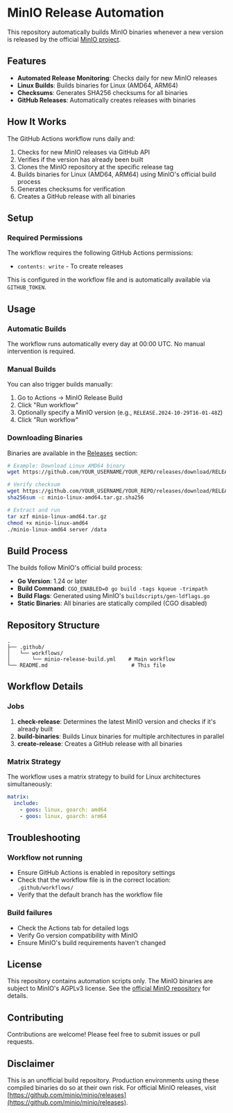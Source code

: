 # MinIO Release Automation

This repository automatically builds MinIO binaries whenever a new version is released by the official [MinIO project](https://github.com/minio/minio).

## Features

- **Automated Release Monitoring**: Checks daily for new MinIO releases
- **Linux Builds**: Builds binaries for Linux (AMD64, ARM64)
- **Checksums**: Generates SHA256 checksums for all binaries
- **GitHub Releases**: Automatically creates releases with binaries

## How It Works

The GitHub Actions workflow runs daily and:

1. Checks for new MinIO releases via GitHub API
2. Verifies if the version has already been built
3. Clones the MinIO repository at the specific release tag
4. Builds binaries for Linux (AMD64, ARM64) using MinIO's official build process
5. Generates checksums for verification
6. Creates a GitHub release with all binaries

## Setup

### Required Permissions

The workflow requires the following GitHub Actions permissions:

- `contents: write` - To create releases

This is configured in the workflow file and is automatically available via `GITHUB_TOKEN`.

## Usage

### Automatic Builds

The workflow runs automatically every day at 00:00 UTC. No manual intervention is required.

### Manual Builds

You can also trigger builds manually:

1. Go to Actions → MinIO Release Build
2. Click "Run workflow"
3. Optionally specify a MinIO version (e.g., `RELEASE.2024-10-29T16-01-48Z`)
4. Click "Run workflow"

### Downloading Binaries

Binaries are available in the [Releases](../../releases) section:

```bash
# Example: Download Linux AMD64 binary
wget https://github.com/YOUR_USERNAME/YOUR_REPO/releases/download/RELEASE.2024-10-29T16-01-48Z/minio-linux-amd64.tar.gz

# Verify checksum
wget https://github.com/YOUR_USERNAME/YOUR_REPO/releases/download/RELEASE.2024-10-29T16-01-48Z/minio-linux-amd64.tar.gz.sha256
sha256sum -c minio-linux-amd64.tar.gz.sha256

# Extract and run
tar xzf minio-linux-amd64.tar.gz
chmod +x minio-linux-amd64
./minio-linux-amd64 server /data
```

## Build Process

The builds follow MinIO's official build process:

- **Go Version**: 1.24 or later
- **Build Command**: `CGO_ENABLED=0 go build -tags kqueue -trimpath`
- **Build Flags**: Generated using MinIO's `buildscripts/gen-ldflags.go`
- **Static Binaries**: All binaries are statically compiled (CGO disabled)

## Repository Structure

```
.
├── .github/
│   └── workflows/
│       └── minio-release-build.yml    # Main workflow
└── README.md                           # This file
```

## Workflow Details

### Jobs

1. **check-release**: Determines the latest MinIO version and checks if it's already built
2. **build-binaries**: Builds Linux binaries for multiple architectures in parallel
3. **create-release**: Creates a GitHub release with all binaries

### Matrix Strategy

The workflow uses a matrix strategy to build for Linux architectures simultaneously:

```yaml
matrix:
  include:
    - goos: linux, goarch: amd64
    - goos: linux, goarch: arm64
```

## Troubleshooting

### Workflow not running

- Ensure GitHub Actions is enabled in repository settings
- Check that the workflow file is in the correct location: `.github/workflows/`
- Verify that the default branch has the workflow file

### Build failures

- Check the Actions tab for detailed logs
- Verify Go version compatibility with MinIO
- Ensure MinIO's build requirements haven't changed

## License

This repository contains automation scripts only. The MinIO binaries are subject to MinIO's AGPLv3 license. See the [official MinIO repository](https://github.com/minio/minio) for details.

## Contributing

Contributions are welcome! Please feel free to submit issues or pull requests.

## Disclaimer

This is an unofficial build repository. Production environments using these compiled binaries do so at their own risk. For official MinIO releases, visit [https://github.com/minio/minio/releases](https://github.com/minio/minio/releases).
